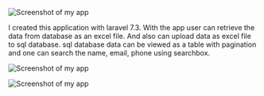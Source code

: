 ![Screenshot of my app](C:\Users\Kundan\Pictures\Screenshots\myapp-1.jpg "My App")

I created this application with laravel 7.3. With the app user can retrieve the data from database as an excel file. And also can upload data as excel file to sql database. sql database data can be viewed as a table with pagination and one can search the name, email, phone using searchbox.

![Screenshot of my app](C:\Users\Kundan\Pictures\Screenshots\myapp-2.jpg "My App")

![Screenshot of my app](C:\Users\Kundan\Pictures\Screenshots\myapp-3.jpg "My App")
